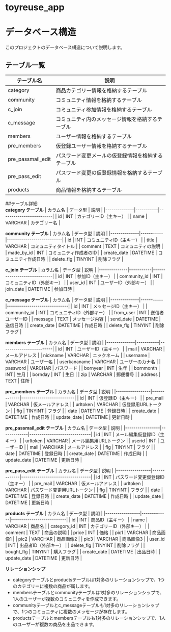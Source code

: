 # toyreuse_app

# データベース構造
このプロジェクトのデータベース構造について説明します。
  
## テーブル一覧
| テーブル名          | 説明                                               |
|---------------------|----------------------------------------------------|
| category            | 商品カテゴリー情報を格納するテーブル               |
| community           | コミュニティ情報を格納するテーブル                 |
| c_join              | コミュニティ参加情報を格納するテーブル             |
| c_message           | コミュニティ内のメッセージ情報を格納するテーブル   |
| members             | ユーザー情報を格納するテーブル                     |
| pre_members         | 仮登録ユーザー情報を格納するテーブル               |
| pre_passmail_edit   | パスワード変更メールの仮登録情報を格納するテーブル |
| pre_pass_edit       | パスワード変更の仮登録情報を格納するテーブル       |
| products            | 商品情報を格納するテーブル                         |

  
##テーブル詳細  
**category テーブル**
| カラム名     | データ型  | 説明                    |
|--------------|-----------|-------------------------|
| id           | INT       | カテゴリーID（主キー）  |
| name         | VARCHAR   | カテゴリー名            |
  
**community テーブル**
| カラム名     | データ型  | 説明                      |
|--------------|-----------|---------------------------|
| id           | INT       | コミュニティID（主キー）  |
| title        | VARCHAR   | コミュニティタイトル      |
| comment      | TEXT      | コミュニティの説明        |
| made_by_id   | INT       | コミュニティ作成者のID    |
| create_date  | DATETIME  | コミュニティ作成日時      |
| delete_flg   | TINYINT   | 削除フラグ                |
  
**c_join テーブル**
| カラム名     | データ型 | 説明                         |
|--------------|-----------|-----------------------------|
| id           | INT       | 参加ID（主キー）            |
| community_id | INT       | コミュニティID（外部キー）  |
| user_id      | INT       | ユーザーID（外部キー）      |
| join_date    | DATETIME  | 参加日時                    |
  
**c_message テーブル**
| カラム名     | データ型  | 説明                         |
|--------------|-----------|------------------------------|
| id           | INT       | メッセージID（主キー）       |
| community_id | INT       | コミュニティID（外部キー）   |
| from_user    | INT       | 送信者ユーザーID             |
| message      | TEXT      | メッセージ内容               |
| send_date    | DATETIME  | 送信日時                     |
| create_date  | DATETIME  | 作成日時                     |
| delete_flg   | TINYINT   | 削除フラグ                   |
  
**members テーブル**
| カラム名     | データ型  | 説明                    |
|--------------|-----------|-------------------------|
| id           | INT       | ユーザーID（主キー）    |
| mail         | VARCHAR   | メールアドレス          |
| nickname     | VARCHAR   | ニックネーム            |
| username     | VARCHAR   | ユーザー名              |
| userkananame | VARCHAR   | ユーザーのカナ名        |
| password     | VARCHAR   | パスワード              |
| bornyear     | INT       | 生年                    |
| bornmonth    | INT       | 生月                    |
| bornday      | INT       | 生日                    |
| zip          | VARCHAR   | 郵便番号                |
| address      | TEXT      | 住所                    |
  
**pre_members テーブル**
| カラム名        | データ型    | 説明                     |
|-----------------|-------------|--------------------------|
| id              | INT         | 仮登録ID（主キー）       |
| pre_mail        | VARCHAR     | 仮メールアドレス         |
| urltoken        | VARCHAR     | 仮登録用URLトークン      |
| flg             | TINYINT     | フラグ                   |
| date            | DATETIME    | 登録日時                 |
| create_date     | DATETIME    | 作成日時                 |
| update_date     | DATETIME    | 更新日時                 |
  
**pre_passmail_edit テーブル**
| カラム名        | データ型    | 説明                         |
|-----------------|-------------|------------------------------|
| id              | INT         | メール編集仮登録ID（主キー） |
| urltoken        | VARCHAR     | メール編集用URLトークン      |
| userid          | INT         | ユーザーID                   |
| mail            | VARCHAR     | メールアドレス               |
| flg             | TINYINT     | フラグ                       |
| date            | DATETIME    | 登録日時                     |
| create_date     | DATETIME    | 作成日時                     |
| update_date     | DATETIME    | 更新日時                     |
  
**pre_pass_edit テーブル**
| カラム名        | データ型    | 説明                             |
|-----------------|-------------|----------------------------------|
| id              | INT         | パスワード変更仮登録ID（主キー） |
| pre_mail        | VARCHAR     | 仮メールアドレス                 |
| urltoken        | VARCHAR     | パスワード変更用URLトークン      |
| flg             | TINYINT     | フラグ                           |
| date            | DATETIME    | 登録日時                         |
| create_date     | DATETIME    | 作成日時                         |
| update_date     | DATETIME    | 更新日時                         |
  
**products テーブル**
| カラム名        | データ型    | 説明                      |
|-----------------|-------------|---------------------------|
| id              | INT         | 商品ID（主キー）          |
| name            | VARCHAR     | 商品名                    |
| category_id     | INT         | カテゴリーID（外部キー）  |
| comment         | TEXT        | 商品の説明                |
| price           | INT         | 価格                      |
| pic1            | VARCHAR     | 商品画像1                 |
| pic2            | VARCHAR     | 商品画像2                 |
| pic3            | VARCHAR     | 商品画像3                 |
| user_id         | INT         | 出品者ID（外部キー）      |
| delete_flg      | TINYINT     | 削除フラグ                |
| bought_flg      | TINYINT     | 購入フラグ                |
| create_date     | DATETIME    | 出品日時                  |
| update_date     | DATETIME    | 更新日時                  |

  
**リレーションシップ**  
* categoryテーブルとproductsテーブルは1対多のリレーションシップで、1つのカテゴリーに複数の商品が属します。  
* membersテーブルとcommunityテーブルは1対多のリレーションシップで、1人のユーザーが複数のコミュニティを作成できます。  
* communityテーブルとc_messageテーブルも1対多のリレーションシップで、1つのコミュニティに複数のメッセージが存在します。  
* productsテーブルとmembersテーブルも1対多のリレーションシップで、1人のユーザーが複数の商品を出品できます。  